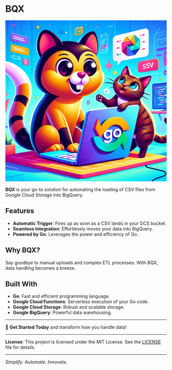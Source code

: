 # BQX

![BQX](bqx.webp)

**BQX** is your go-to solution for automating the loading of CSV files from Google Cloud Storage into BigQuery.

## Features

- **Automatic Trigger**: Fires up as soon as a CSV lands in your GCS bucket.
- **Seamless Integration**: Effortlessly moves your data into BigQuery.
- **Powered by Go**: Leverages the power and efficiency of Go.

## Why BQX?

Say goodbye to manual uploads and complex ETL processes. With BQX, data handling becomes a breeze. 

## Built With

- **Go**: Fast and efficient programming language.
- **Google Cloud Functions**: Serverless execution of your Go code.
- **Google Cloud Storage**: Robust and scalable storage.
- **Google BigQuery**: Powerful data warehousing.

---

🚀 **Get Started Today** and transform how you handle data!

---

**License**: This project is licensed under the MIT License. See the [LICENSE](LICENSE) file for details.

---

*Simplify. Automate. Innovate.*
